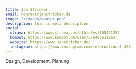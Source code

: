 ```yaml
---
title: Jan Stricker
email: konrakt@janstricker.de
image: "/images/avatar.png"
description: this is meta description
social:
  strava: https://www.strava.com/athletes/105491252
  komoot: https://www.komoot.de/user/576485612963
  website: https://www.janstricker.de/
  instagram: https://www.instagram.com/international_433
---
```


Design, Development, Planung
